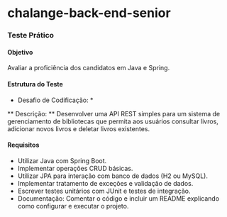 # chalange-back-end-senior
### Teste Prático ### 

#### Objetivo #### 

Avaliar a proficiência dos candidatos em Java e Spring.

#### Estrutura do Teste ####

* Desafio de Codificação: *

** Descrição: ** Desenvolver uma API REST simples para um sistema de gerenciamento de bibliotecas que permita aos usuários consultar livros, adicionar novos livros e deletar livros existentes.

#### Requisitos ####

* Utilizar Java com Spring Boot.
* Implementar operações CRUD básicas.
* Utilizar JPA para interação com banco de dados (H2 ou MySQL).
* Implementar tratamento de exceções e validação de dados.
* Escrever testes unitários com JUnit e testes de integração.
* Documentação: Comentar o código e incluir um README explicando como configurar e executar o projeto.


